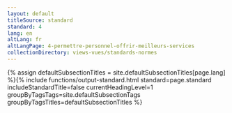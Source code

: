 ```yaml
---
layout: default
titleSource: standard
standard: 4
lang: en
altLang: fr
altLangPage: 4-permettre-personnel-offrir-meilleurs-services
collectionDirectory: views-vues/standards-normes
---
```

{% assign defaultSubsectionTitles = site.defaultSubsectionTitles[page.lang] %}{% 
include functions/output-standard.html standard=page.standard includeStandardTitle=false currentHeadingLevel=1 groupByTagsTags=site.defaultSubsectionTags groupByTagsTitles=defaultSubsectionTitles %}

